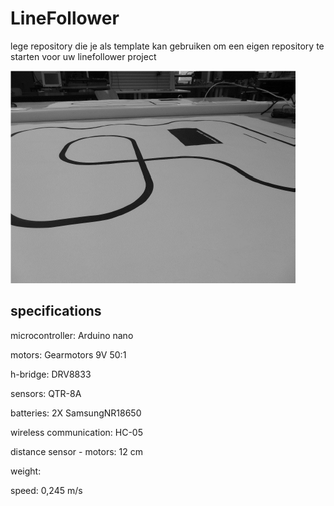 # LineFollower

lege repository die je als template kan gebruiken om een eigen repository te starten voor uw linefollower project

![A description of my image](images/empty.png)

  
## specifications

microcontroller: Arduino nano

motors: Gearmotors 9V 50:1

h-bridge: DRV8833

sensors: QTR-8A

batteries: 2X SamsungNR18650

wireless communication: HC-05

distance sensor - motors: 12 cm

weight:

speed: 0,245 m/s

